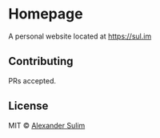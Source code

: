 # Homepage

A personal website located at <https://sul.im>


## Contributing

PRs accepted.

## License

MIT © [Alexander Sulim](https://sul.im/)
